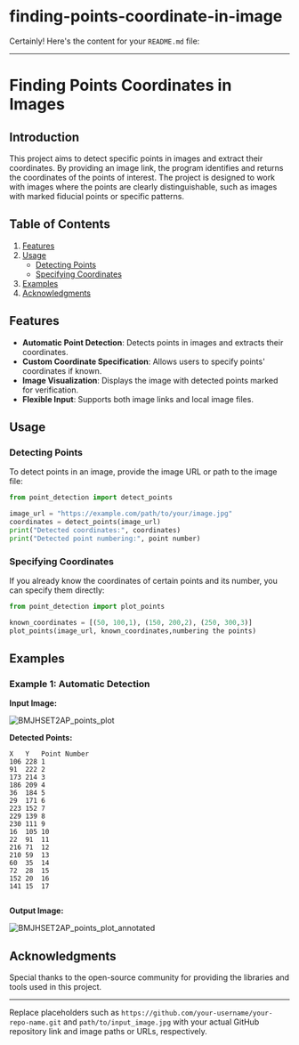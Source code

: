 # finding-points-coordinate-in-image

Certainly! Here's the content for your `README.md` file:

---

# Finding Points Coordinates in Images

## Introduction

This project aims to detect specific points in images and extract their coordinates. By providing an image link, the program identifies and returns the coordinates of the points of interest. The project is designed to work with images where the points are clearly distinguishable, such as images with marked fiducial points or specific patterns.

## Table of Contents

1. [Features](#features)
2. [Usage](#usage)
   - [Detecting Points](#detecting-points)
   - [Specifying Coordinates](#specifying-coordinates)
3. [Examples](#examples)
4. [Acknowledgments](#acknowledgments)

## Features

- **Automatic Point Detection**: Detects points in images and extracts their coordinates.
- **Custom Coordinate Specification**: Allows users to specify points' coordinates if known.
- **Image Visualization**: Displays the image with detected points marked for verification.
- **Flexible Input**: Supports both image links and local image files.



## Usage

### Detecting Points

To detect points in an image, provide the image URL or path to the image file:

```python
from point_detection import detect_points

image_url = "https://example.com/path/to/your/image.jpg"
coordinates = detect_points(image_url)
print("Detected coordinates:", coordinates)
print("Detected point numbering:", point number)
```

### Specifying Coordinates

If you already know the coordinates of certain points and its number, you can specify them directly:

```python
from point_detection import plot_points

known_coordinates = [(50, 100,1), (150, 200,2), (250, 300,3)]
plot_points(image_url, known_coordinates,numbering the points)
```

## Examples

### Example 1: Automatic Detection

**Input Image:**

![BMJHSET2AP_points_plot](https://github.com/user-attachments/assets/a9183eb4-b7d8-4c80-a011-fe3c97327f65)

**Detected Points:**

```
X	Y	Point Number
106	228	1
91	222	2
173	214	3
186	209	4
36	184	5
29	171	6
223	152	7
229	139	8
230	111	9
16	105	10
22	91	11
216	71	12
210	59	13
60	35	14
72	28	15
152	20	16
141	15	17


```

**Output Image:**

![BMJHSET2AP_points_plot_annotated](https://github.com/user-attachments/assets/0f762134-819f-4010-b246-096b637f32a6)



## Acknowledgments

Special thanks to the open-source community for providing the libraries and tools used in this project.

---

Replace placeholders such as `https://github.com/your-username/your-repo-name.git` and `path/to/input_image.jpg` with your actual GitHub repository link and image paths or URLs, respectively.
